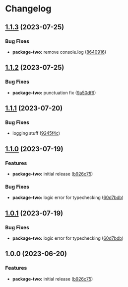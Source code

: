 # Changelog

## [1.1.3](https://github.com/jeremiah-clothier/release-please-demo/compare/clothiernamedjeremiah-package-two-v1.1.2...clothiernamedjeremiah-package-two-v1.1.3) (2023-07-25)


### Bug Fixes

* **package-two:** remove console.log ([8640916](https://github.com/jeremiah-clothier/release-please-demo/commit/864091642c1215ecadb90ffad4bba81b5fbe8cfd))

## [1.1.2](https://github.com/jeremiah-clothier/release-please-demo/compare/clothiernamedjeremiah-package-two-v1.1.1...clothiernamedjeremiah-package-two-v1.1.2) (2023-07-25)


### Bug Fixes

* **package-two:** punctuation fix ([9a50df6](https://github.com/jeremiah-clothier/release-please-demo/commit/9a50df64bac60465dd747abbe576f901170f3005))

## [1.1.1](https://github.com/jeremiah-clothier/release-please-demo/compare/clothiernamedjeremiah-package-two-v1.1.0...clothiernamedjeremiah-package-two-v1.1.1) (2023-07-20)


### Bug Fixes

* logging stuff ([9245f4c](https://github.com/jeremiah-clothier/release-please-demo/commit/9245f4c78641342c4a003f190f52d178b42b40fb))

## [1.1.0](https://github.com/jeremiah-clothier/release-please-demo/compare/clothiernamedjeremiah-package-two-v1.0.1...clothiernamedjeremiah-package-two-v1.1.0) (2023-07-19)


### Features

* **package-two:** initial release ([b926c75](https://github.com/jeremiah-clothier/release-please-demo/commit/b926c75a7e6b594ba847455a1383b596a9c5c9f5))


### Bug Fixes

* **package-two:** logic error for typechecking ([60d7bdb](https://github.com/jeremiah-clothier/release-please-demo/commit/60d7bdb1bd3f9a70104ddd9b3f9059db27c8ee83))

## [1.0.1](https://github.com/jeremiah-clothier/release-please-demo/compare/clothiernamedjeremiah-package-two-v1.0.0...clothiernamedjeremiah-package-two-v1.0.1) (2023-07-19)


### Bug Fixes

* **package-two:** logic error for typechecking ([60d7bdb](https://github.com/jeremiah-clothier/release-please-demo/commit/60d7bdb1bd3f9a70104ddd9b3f9059db27c8ee83))

## 1.0.0 (2023-06-20)


### Features

* **package-two:** initial release ([b926c75](https://github.com/jeremiah-clothier/release-please-demo/commit/b926c75a7e6b594ba847455a1383b596a9c5c9f5))
